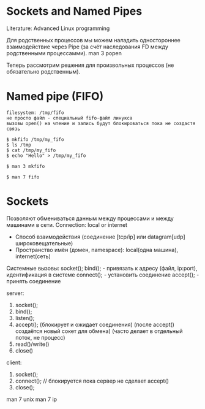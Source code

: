 # Sockets and Named Pipes
Literature: Advanced Linux programming

Для родственных процессов мы можем наладить одностороннее взаимодействие через Pipe (за счёт наследования FD между родственными процессамми).
man 3 popen

Теперь рассмотрим решения для произвольных процессов (не обязательно родственным).
# Named pipe (FIFO)
    filesystem: /tmp/fifo
    не просто файл - специальный fifo-файл линукса
    вызовы open() на чтение и запись будут блокироваться пока не создастя связь
```
$ mkfifo /tmp/my_fifo
$ ls /tmp
$ cat /tmp/my_fifo
$ echo "Hello" > /tmp/my_fifo
```
```
$ man 3 mkfifo
```
```
$ man 7 fifo
```

# Sockets
Позволяют обмениваться данным между процессами и между машинами в сети.
Connection: local or internet

* Способ взаимодействия
    (соединение [tcp/ip] или datagram[udp] широковещательные)
* Пространство имён (домен, namespace): local(одна машина), internet(сеть)

Системные вызовы:
socket();
bind(); - привязать к адресу (файл, ip:port), идентификация в системе
connect(); - установить соединение
accept(); - принять соединение

server:
1.  socket();
2.  bind();
3.  listen();
4.  accept(); (блокирует и ожидает соединения)
(после accept() создаётся новый сокет для обмена)
(часто делает в отдельный поток, не процесс)
5.  read()/write()
6.  close()




client:
1.  socket();
2.  connect();  // блокируется пока сервер не сделает accept()
3.  close();


man 7 unix 
man 7 ip 



